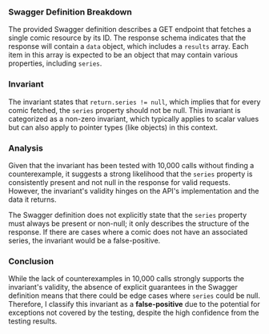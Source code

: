### Swagger Definition Breakdown
The provided Swagger definition describes a GET endpoint that fetches a single comic resource by its ID. The response schema indicates that the response will contain a `data` object, which includes a `results` array. Each item in this array is expected to be an object that may contain various properties, including `series`.

### Invariant
The invariant states that `return.series != null`, which implies that for every comic fetched, the `series` property should not be null. This invariant is categorized as a non-zero invariant, which typically applies to scalar values but can also apply to pointer types (like objects) in this context.

### Analysis
Given that the invariant has been tested with 10,000 calls without finding a counterexample, it suggests a strong likelihood that the `series` property is consistently present and not null in the response for valid requests. However, the invariant's validity hinges on the API's implementation and the data it returns. 

The Swagger definition does not explicitly state that the `series` property must always be present or non-null; it only describes the structure of the response. If there are cases where a comic does not have an associated series, the invariant would be a false-positive. 

### Conclusion
While the lack of counterexamples in 10,000 calls strongly supports the invariant's validity, the absence of explicit guarantees in the Swagger definition means that there could be edge cases where `series` could be null. Therefore, I classify this invariant as a **false-positive** due to the potential for exceptions not covered by the testing, despite the high confidence from the testing results.
